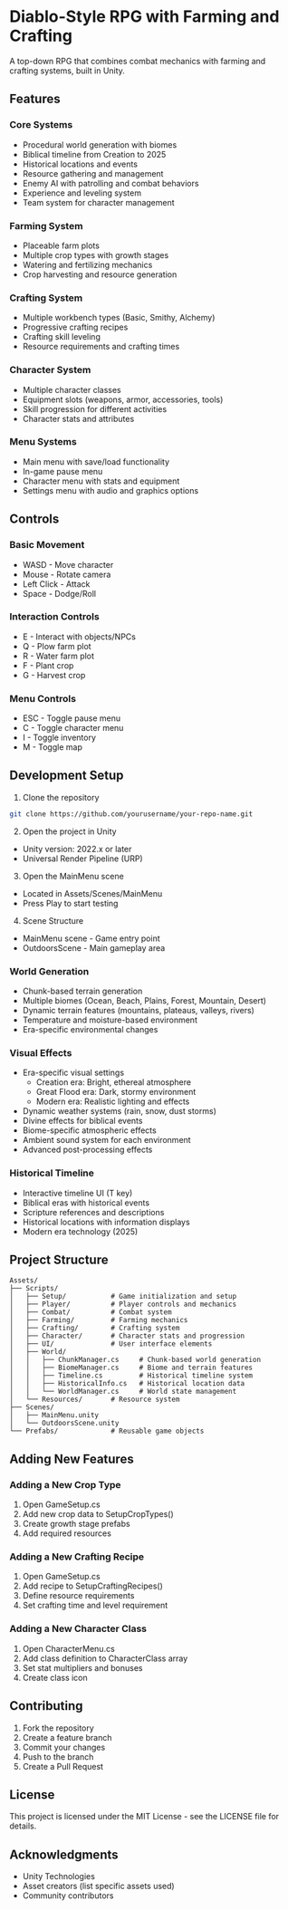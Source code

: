 # Diablo-Style RPG with Farming and Crafting

A top-down RPG that combines combat mechanics with farming and crafting systems, built in Unity.

## Features

### Core Systems
- Procedural world generation with biomes
- Biblical timeline from Creation to 2025
- Historical locations and events
- Resource gathering and management
- Enemy AI with patrolling and combat behaviors
- Experience and leveling system
- Team system for character management

### Farming System
- Placeable farm plots
- Multiple crop types with growth stages
- Watering and fertilizing mechanics
- Crop harvesting and resource generation

### Crafting System
- Multiple workbench types (Basic, Smithy, Alchemy)
- Progressive crafting recipes
- Crafting skill leveling
- Resource requirements and crafting times

### Character System
- Multiple character classes
- Equipment slots (weapons, armor, accessories, tools)
- Skill progression for different activities
- Character stats and attributes

### Menu Systems
- Main menu with save/load functionality
- In-game pause menu
- Character menu with stats and equipment
- Settings menu with audio and graphics options

## Controls

### Basic Movement
- WASD - Move character
- Mouse - Rotate camera
- Left Click - Attack
- Space - Dodge/Roll

### Interaction Controls
- E - Interact with objects/NPCs
- Q - Plow farm plot
- R - Water farm plot
- F - Plant crop
- G - Harvest crop

### Menu Controls
- ESC - Toggle pause menu
- C - Toggle character menu
- I - Toggle inventory
- M - Toggle map

## Development Setup

1. Clone the repository
```bash
git clone https://github.com/yourusername/your-repo-name.git
```

2. Open the project in Unity
- Unity version: 2022.x or later
- Universal Render Pipeline (URP)

3. Open the MainMenu scene
- Located in Assets/Scenes/MainMenu
- Press Play to start testing

4. Scene Structure
- MainMenu scene - Game entry point
- OutdoorsScene - Main gameplay area

### World Generation
- Chunk-based terrain generation
- Multiple biomes (Ocean, Beach, Plains, Forest, Mountain, Desert)
- Dynamic terrain features (mountains, plateaus, valleys, rivers)
- Temperature and moisture-based environment
- Era-specific environmental changes

### Visual Effects
- Era-specific visual settings
  * Creation era: Bright, ethereal atmosphere
  * Great Flood era: Dark, stormy environment
  * Modern era: Realistic lighting and effects
- Dynamic weather systems (rain, snow, dust storms)
- Divine effects for biblical events
- Biome-specific atmospheric effects
- Ambient sound system for each environment
- Advanced post-processing effects

### Historical Timeline
- Interactive timeline UI (T key)
- Biblical eras with historical events
- Scripture references and descriptions
- Historical locations with information displays
- Modern era technology (2025)

## Project Structure

```
Assets/
├── Scripts/
│   ├── Setup/           # Game initialization and setup
│   ├── Player/          # Player controls and mechanics
│   ├── Combat/          # Combat system
│   ├── Farming/         # Farming mechanics
│   ├── Crafting/        # Crafting system
│   ├── Character/       # Character stats and progression
│   ├── UI/              # User interface elements
│   ├── World/          
│   │   ├── ChunkManager.cs     # Chunk-based world generation
│   │   ├── BiomeManager.cs     # Biome and terrain features
│   │   ├── Timeline.cs         # Historical timeline system
│   │   ├── HistoricalInfo.cs   # Historical location data
│   │   └── WorldManager.cs     # World state management
│   └── Resources/       # Resource system
├── Scenes/
│   ├── MainMenu.unity
│   └── OutdoorsScene.unity
└── Prefabs/             # Reusable game objects
```

## Adding New Features

### Adding a New Crop Type
1. Open GameSetup.cs
2. Add new crop data to SetupCropTypes()
3. Create growth stage prefabs
4. Add required resources

### Adding a New Crafting Recipe
1. Open GameSetup.cs
2. Add recipe to SetupCraftingRecipes()
3. Define resource requirements
4. Set crafting time and level requirement

### Adding a New Character Class
1. Open CharacterMenu.cs
2. Add class definition to CharacterClass array
3. Set stat multipliers and bonuses
4. Create class icon

## Contributing

1. Fork the repository
2. Create a feature branch
3. Commit your changes
4. Push to the branch
5. Create a Pull Request

## License

This project is licensed under the MIT License - see the LICENSE file for details.

## Acknowledgments

- Unity Technologies
- Asset creators (list specific assets used)
- Community contributors
